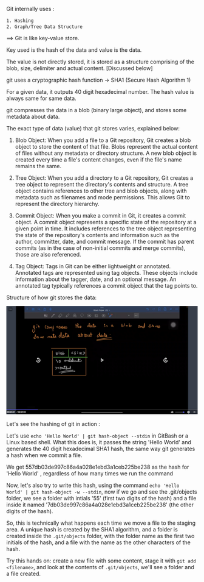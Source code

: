 Git internally uses :

``` 
1. Hashing
2. Graph/Tree Data Structure
```

==> Git is like key-value store.

Key used is the hash of the data and value is the data.

The value is not directly stored, it is stored as a structure comprising of the blob, size, delimiter and actual content. [Discussed below]

git uses a cryptographic hash function -> SHA1 (Secure Hash Algorithm 1)

For a given data, it outputs 40 digit hexadecimal number. The hash value is always same for same data.

git compresses the data in a blob (binary large object), and stores some metadata about data.

The exact type of data (value) that git stores varies, explained below:

1. Blob Object: When you add a file to a Git repository, Git creates a blob object to store the content of that file. Blobs represent the actual content of files without any metadata or directory structure. A new blob object is created every time a file's content changes, even if the file's name remains the same.

2. Tree Object: When you add a directory to a Git repository, Git creates a tree object to represent the directory's contents and structure. A tree object contains references to other tree and blob objects, along with metadata such as filenames and mode permissions. This allows Git to represent the directory hierarchy.

3. Commit Object: When you make a commit in Git, it creates a commit object. A commit object represents a specific state of the repository at a given point in time. It includes references to the tree object representing the state of the repository's contents and information such as the author, committer, date, and commit message. If the commit has parent commits (as in the case of non-initial commits and merge commits), those are also referenced.

4. Tag Object: Tags in Git can be either lightweight or annotated. Annotated tags are represented using tag objects. These objects include information about the tagger, date, and an optional message. An annotated tag typically references a commit object that the tag points to.

Structure of how git stores the data:

![Git internal memory representation](Internal_Git_Representation.png)

Let's see the hashing of git in action :

Let's use ` echo 'Hello World' | git hash-object --stdin ` in GitBash or a Linux based shell. What this does is, it passes the string 'Hello World' and generates the 40 digit hexadecimal SHA1 hash, the same way git generates a hash when we commit a file.

We get 557db03de997c86a4a028e1ebd3a1ceb225be238 as the hash for 'Hello World' , regardless of how many times we run the command

Now, let's also try to write this hash, using the command ` echo 'Hello World' | git hash-object -w --stdin `, now if we go and see the .git/objects folder, we see a folder with intials '55' (first two digits of the hash) and a file inside it named '7db03de997c86a4a028e1ebd3a1ceb225be238' (the other digits of the hash).

So, this is technically what happens each time we move a file to the staging area. A unique hash is created by the SHA1 algorithm, and a folder is created inside the `.git/objects` folder, with the folder name as the first two initials of the hash, and a file with the name as the other characters of the hash.

Try this hands on: create a new file with some content, stage it with `git add <filename>`, and look at the contents of `.git/objects`, we'll see a folder and a file created.